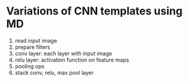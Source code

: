 # Variations of CNN templates using MD 


1. read input image 
2. prepare filters
3. conv layer: each layer with input image
4. relu layer: activation function on feature maps
5. pooling ops
6. stack conv, relu, max pool layer


